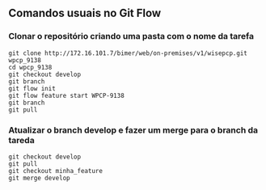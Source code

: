 
## Comandos usuais no Git Flow


### Clonar o repositório criando uma pasta com o nome da tarefa
````
git clone http://172.16.101.7/bimer/web/on-premises/v1/wisepcp.git wpcp_9138
cd wpcp_9138
git checkout develop
git branch
git flow init
git flow feature start WPCP-9138
git branch
git pull
````


### Atualizar o branch develop e fazer um merge para o branch da tareda
````
git checkout develop
git pull
git checkout minha_feature
git merge develop
````